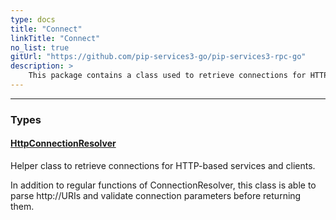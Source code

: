 ```yaml
---
type: docs
title: "Connect"
linkTitle: "Connect"
no_list: true
gitUrl: "https://github.com/pip-services3-go/pip-services3-rpc-go"
description: >
    This package contains a class used to retrieve connections for HTTP-based services and clients.
---
```

---

<div class="module-body"> 

### Types

#### [HttpConnectionResolver](http_connection_resolver)
Helper class to retrieve connections for HTTP-based services and clients.

In addition to regular functions of ConnectionResolver, this class is able to parse http://URIs
and validate connection parameters before returning them.

</div>
